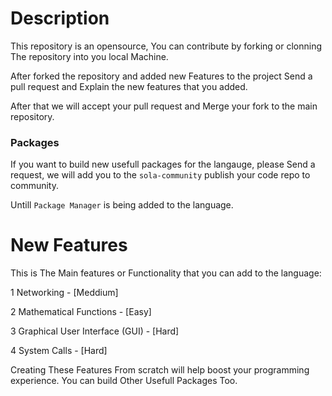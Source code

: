 # Description

This repository is an opensource, You can contribute by forking
or clonning The repository into you local Machine.

After forked the repository and added new Features to the project Send a pull request
and Explain the new features that you added.

After that we will accept your pull request and Merge your fork to the main repository.

### Packages

If you want to build new usefull packages for the langauge, 
please Send a request, we will add you to the `sola-community` publish your code repo to community.

Untill `Package Manager` is being added to the language.



# New Features

This is The Main features or Functionality that you can add to the language:

1 Networking   -  [Meddium]

2 Mathematical Functions  -  [Easy]

3 Graphical User Interface (GUI)  -   [Hard]

4 System Calls   -   [Hard]

Creating These Features From scratch will help boost your programming experience.
You can build Other Usefull Packages Too.

